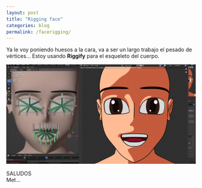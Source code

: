 ```yaml
---
layout: post
title: "Rigging face"
categories: blog
permalink: /facerigging/
---
```

Ya le voy poniendo huesos a la cara, va a ser un largo trabajo el pesado de vértices... Estoy usando **Riggify** para el esqueleto del cuerpo.

<div align="center">
<a href="/assets/imagenes/rig-face.jpg" target="_blank">
<img src="/assets/imagenes/rig-face.jpg" alt="Huesos de la cara">
</a>
</div>

SALUDOS <br>
Met...